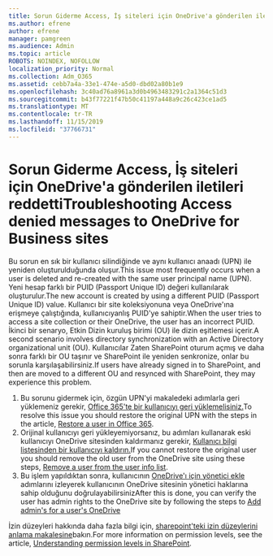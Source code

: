 ```yaml
---
title: Sorun Giderme Access, İş siteleri için OneDrive'a gönderilen iletileri reddetti
ms.author: efrene
author: efrene
manager: pamgreen
ms.audience: Admin
ms.topic: article
ROBOTS: NOINDEX, NOFOLLOW
localization_priority: Normal
ms.collection: Adm_O365
ms.assetid: cebb7a4a-33e1-474e-a5d0-dbd02a80b1e9
ms.openlocfilehash: 3c40ad76a8961a3d0b4963483291c2a1364c51d3
ms.sourcegitcommit: b43f77221f47b50c41197a448a9c26c423ce1ad5
ms.translationtype: MT
ms.contentlocale: tr-TR
ms.lasthandoff: 11/15/2019
ms.locfileid: "37766731"
---
```

# <a name="troubleshooting-access-denied-messages-to-onedrive-for-business-sites"></a><span data-ttu-id="1454e-102">Sorun Giderme Access, İş siteleri için OneDrive'a gönderilen iletileri reddetti</span><span class="sxs-lookup"><span data-stu-id="1454e-102">Troubleshooting Access denied messages to OneDrive for Business sites</span></span>

<span data-ttu-id="1454e-103">Bu sorun en sık bir kullanıcı silindiğinde ve aynı kullanıcı anaadı (UPN) ile yeniden oluşturulduğunda oluşur.</span><span class="sxs-lookup"><span data-stu-id="1454e-103">This issue most frequently occurs when a user is deleted and re-created with the same user principal name (UPN).</span></span> <span data-ttu-id="1454e-104">Yeni hesap farklı bir PUID (Passport Unique ID) değeri kullanılarak oluşturulur.</span><span class="sxs-lookup"><span data-stu-id="1454e-104">The new account is created by using a different PUID (Passport Unique ID) value.</span></span> <span data-ttu-id="1454e-105">Kullanıcı bir site koleksiyonuna veya OneDrive'ına erişmeye çalıştığında, kullanıcıyanlış PUID'ye sahiptir.</span><span class="sxs-lookup"><span data-stu-id="1454e-105">When the user tries to access a site collection or their OneDrive, the user has an incorrect PUID.</span></span> <span data-ttu-id="1454e-106">İkinci bir senaryo, Etkin Dizin kuruluş birimi (OU) ile dizin eşitlemesi içerir.</span><span class="sxs-lookup"><span data-stu-id="1454e-106">A second scenario involves directory synchronization with an Active Directory organizational unit (OU).</span></span> <span data-ttu-id="1454e-107">Kullanıcılar Zaten SharePoint oturum açmış ve daha sonra farklı bir OU taşınır ve SharePoint ile yeniden senkronize, onlar bu sorunla karşılaşabilirsiniz.</span><span class="sxs-lookup"><span data-stu-id="1454e-107">If users have already signed in to SharePoint, and then are moved to a different OU and resynced with SharePoint, they may experience this problem.</span></span>

1. <span data-ttu-id="1454e-108">Bu sorunu gidermek için, özgün UPN'yi makaledeki adımlarla geri yüklemeniz gerekir, [Office 365'te bir kullanıcıyı geri yüklemelisiniz.](https://docs.microsoft.com/office365/admin/add-users/restore-user?view=o365-worldwide)</span><span class="sxs-lookup"><span data-stu-id="1454e-108">To resolve this issue you should restore the original UPN with the steps in the article, [Restore a user in Office 365](https://docs.microsoft.com/office365/admin/add-users/restore-user?view=o365-worldwide).</span></span>
2. <span data-ttu-id="1454e-109">Orijinal kullanıcıyı geri yükleyemiyorsanız, bu adımları kullanarak eski kullanıcıyı OneDrive sitesinden kaldırmanız gerekir, [Kullanıcı bilgi listesinden bir kullanıcıyı kaldırın.]()</span><span class="sxs-lookup"><span data-stu-id="1454e-109">If you cannot restore the original user you should remove the old user from the OneDrive site using these steps, [Remove a user from the user info list]().</span></span> 
3. <span data-ttu-id="1454e-110">Bu işlem yapıldıktan sonra, kullanıcının [OneDrive'ı için yönetici ekle](https://docs.microsoft.com/sharepoint/manage-user-profiles?redirectSourcePath=%252fen-us%252farticle%252fmanage-user-profiles-in-the-sharepoint-admin-center-494bec9c-6654-41f0-920f-f7f937ea9723#add-and-remove-admins-for-a-users-onedrive) adımlarını izleyerek kullanıcının OneDrive sitesinin yönetici haklarına sahip olduğunu doğrulayabilirsiniz</span><span class="sxs-lookup"><span data-stu-id="1454e-110">After this is done, you can verify the user has admin rights to the OneDrive site by following the steps to [Add admin's for a user's OneDrive](https://docs.microsoft.com/sharepoint/manage-user-profiles?redirectSourcePath=%252fen-us%252farticle%252fmanage-user-profiles-in-the-sharepoint-admin-center-494bec9c-6654-41f0-920f-f7f937ea9723#add-and-remove-admins-for-a-users-onedrive)</span></span>

<span data-ttu-id="1454e-111">İzin düzeyleri hakkında daha fazla bilgi için, [sharepoint'teki izin düzeylerini anlama makalesine](https://docs.microsoft.com/sharepoint/understanding-permission-levels)bakın.</span><span class="sxs-lookup"><span data-stu-id="1454e-111">For more information on permission levels, see the article, [Understanding permission levels in SharePoint](https://docs.microsoft.com/sharepoint/understanding-permission-levels).</span></span>
